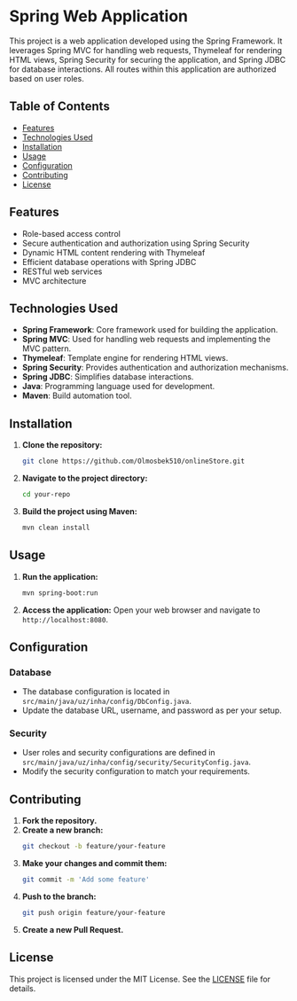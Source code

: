 # Spring Web Application

This project is a web application developed using the Spring Framework.
It leverages Spring MVC for handling web requests, Thymeleaf for rendering HTML views, Spring Security for securing the application, and Spring JDBC for database interactions.
All routes within this application are authorized based on user roles.

## Table of Contents

- [Features](#features)
- [Technologies Used](#technologies-used)
- [Installation](#installation)
- [Usage](#usage)
- [Configuration](#configuration)
- [Contributing](#contributing)
- [License](#license)

## Features

- Role-based access control
- Secure authentication and authorization using Spring Security
- Dynamic HTML content rendering with Thymeleaf
- Efficient database operations with Spring JDBC
- RESTful web services
- MVC architecture

## Technologies Used

- **Spring Framework**: Core framework used for building the application.
- **Spring MVC**: Used for handling web requests and implementing the MVC pattern.
- **Thymeleaf**: Template engine for rendering HTML views.
- **Spring Security**: Provides authentication and authorization mechanisms.
- **Spring JDBC**: Simplifies database interactions.
- **Java**: Programming language used for development.
- **Maven**: Build automation tool.

## Installation

1. **Clone the repository:**
    ```bash
    git clone https://github.com/Olmosbek510/onlineStore.git
    ```
2. **Navigate to the project directory:**
    ```bash
    cd your-repo
    ```
3. **Build the project using Maven:**
    ```bash
    mvn clean install
    ```

## Usage

1. **Run the application:**
    ```bash
    mvn spring-boot:run
    ```
2. **Access the application:**
    Open your web browser and navigate to `http://localhost:8080`.

## Configuration

### Database

- The database configuration is located in `src/main/java/uz/inha/config/DbConfig.java`.
- Update the database URL, username, and password as per your setup.

### Security

- User roles and security configurations are defined in `src/main/java/uz/inha/config/security/SecurityConfig.java`.
- Modify the security configuration to match your requirements.

## Contributing

1. **Fork the repository.**
2. **Create a new branch:**
    ```bash
    git checkout -b feature/your-feature
    ```
3. **Make your changes and commit them:**
    ```bash
    git commit -m 'Add some feature'
    ```
4. **Push to the branch:**
    ```bash
    git push origin feature/your-feature
    ```
5. **Create a new Pull Request.**

## License

This project is licensed under the MIT License. See the [LICENSE](LICENSE) file for details.
